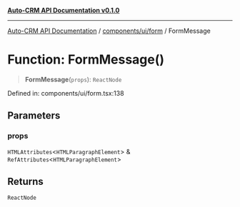 [**Auto-CRM API Documentation v0.1.0**](../../../../README.md)

***

[Auto-CRM API Documentation](../../../../README.md) / [components/ui/form](../README.md) / FormMessage

# Function: FormMessage()

> **FormMessage**(`props`): `ReactNode`

Defined in: components/ui/form.tsx:138

## Parameters

### props

`HTMLAttributes`\<`HTMLParagraphElement`\> & `RefAttributes`\<`HTMLParagraphElement`\>

## Returns

`ReactNode`
